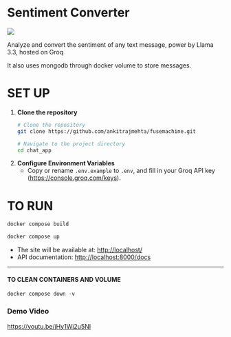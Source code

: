 # Sentiment Converter

<a target="_blank" href="https://cookiecutter-data-science.drivendata.org/">
    <img src="https://img.shields.io/badge/CCDS-Project%20template-328F97?logo=cookiecutter" />
</a>

Analyze and convert the sentiment of any text message, power by Llama 3.3, hosted on Groq

It also uses mongodb through docker volume to store messages.

# SET UP

1. **Clone the repository**
    ```bash
    # Clone the repository
    git clone https://github.com/ankitrajmehta/fusemachine.git

    # Navigate to the project directory
    cd chat_app
    ```
2. **Configure Environment Variables**
   - Copy or rename `.env.example` to `.env`, and fill in your Groq API key (https://console.groq.com/keys).

# TO RUN

```bash
docker compose build
```

```bash
docker compose up
```


- The site will be available at: [http://localhost/](http://localhost/)
- API documentation: [http://localhost:8000/docs](http://localhost:8000/docs)

--------

#### TO CLEAN CONTAINERS AND VOLUME
```docker compose down -v```


### Demo Video
https://youtu.be/jHy1Wj2u5NI
